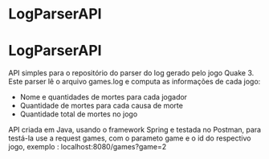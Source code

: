 # LogParserAPI
# LogParserAPI
API simples para o repositório do parser do log gerado pelo jogo Quake 3. Este parser lê o arquivo games.log e computa as informações de cada jogo:
  
  - Nome e quantidades de mortes para cada jogador
  - Quantidade de mortes para cada causa de morte
  - Quantidade total de mortes no jogo

API criada em Java, usando o framework Spring e testada no Postman, para testá-la use a request games, com o parameto game e o id do respectivo jogo, exemplo : localhost:8080/games?game=2
